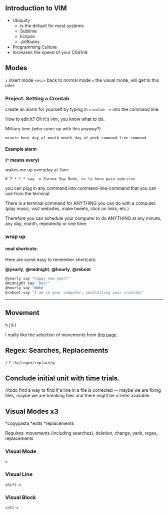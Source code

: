 ## Introduction to VIM


- Ubiquity
  - is the default for most systems
  - Sublime
  - Eclipse
  - JetBrains
- Programming Culture
- Increases the speed of your C0d1n9


## Modes

`i`  insert mode
`<esc>` back to normal mode
`v` the visual mode, will get to this later



### Project: Setting a Crontab

create an alarm for yourself by typing in `crontab -e` into the command line.

How to edit it?  Oh it's vim, you know what to do.

Military time (who came up with this anyway?)

`minute hour day_of_month month day_of_week command-line-command`

#### Example alarm

__(`*` means every)__

wakes me up everyday at 7am:

`0 7 * * * say -v Zarvox Sup Dude, es la hora para subrirse`

you can plug in any command into command-line-command that you can use from the terminal.

There is a terminal command for ANYTHING you can do with a computer. (play music, visit websites, make tweets, click on links, etc.)

Therefore you can schedule your computer to do ANYTHING at any minute, any day, month, repeatedly or one time.

### wrap up

#### neat shortcuts:

Here are some easy to remember shortcuts:

**@yearly**, **@midnight**, **@hourly**, **@reboot**

```bash
@yearly say "happy new year!"
@midnight say "Boo!"
@hourly say `date`
@reboot say "I am in your computer, controlling your crontabs"
```


---

## Movement

h j k l

I really like the selection of movements from [this page](http://www.danielmiessler.com/study/vim/)



## Regex: Searches, Replacements

`/`
`?`
`:%s/regex/replace/g`

## Conclude initial unit with time trials.

//todo find a way to find if a line in a file is corrected -- maybe we are fixing files, maybe we are breaking files and there might be a linter available


## Visual Modes  x3

*copypasta
*edits
*replacements

Requires: movements (including searches), deletion, change, yank, regex, replacements

### Visual Mode
`v`

### Visual Line 
`shift-v`

### Visual Block
`cntl-v` 
